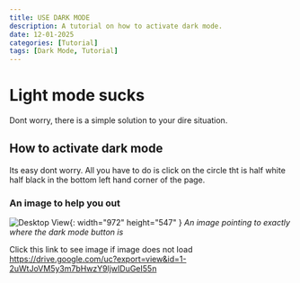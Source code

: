 ```yaml
---
title: USE DARK MODE
description: A tutorial on how to activate dark mode.
date: 12-01-2025
categories: [Tutorial]
tags: [Dark Mode, Tutorial]
---
```

# Light mode sucks
Dont worry, there is a simple solution to your dire situation.

## How to activate dark mode
Its easy dont worry. All you have to do is click on the circle tht is half white half black in the bottom left hand corner of the page.

### An image to help you out
![Desktop View](https://drive.google.com/uc?export=view&id=1-2uWtJoVM5y3m7bHwzY9ljwIDuGeI55n){: width="972" height="547" } 
_An image pointing to exactly where the dark mode button is_

Click this link to see image if image does not load <https://drive.google.com/uc?export=view&id=1-2uWtJoVM5y3m7bHwzY9ljwIDuGeI55n>
